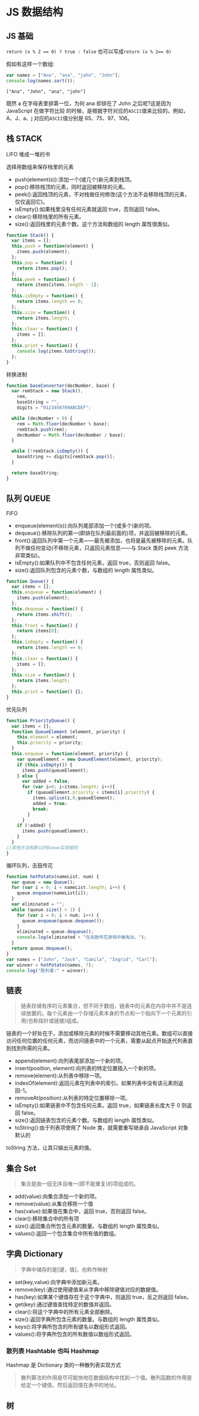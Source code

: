 # JS 数据结构

## JS 基础

`return (x % 2 == 0) ? true : false` 也可以写成`return (x % 2== 0)`

假如有这样一个数组:

```js
var names = ["Ana", "ana", "john", "John"];
console.log(names.sort());
```

`["Ana", "John", "ana", "john"]`

既然 a 在字母表里排第一位，为何 ana 却排在了 John 之后呢?这是因为 JavaScript 在做字符比较 的时候，是根据字符对应的`ASCII`值来比较的。例如，A、J、a、j 对应的`ASCII`值分别是 65、75、97、106。

## 栈 STACK

LIFO 堆成一堆的书

选择用数组来保存栈里的元素

- push(element(s)):添加一个(或几个)新元素到栈顶。
- pop():移除栈顶的元素，同时返回被移除的元素。
- peek():返回栈顶的元素，不对栈做任何修改(这个方法不会移除栈顶的元素，仅仅返回它)。
- isEmpty():如果栈里没有任何元素就返回 true，否则返回 false。
- clear():移除栈里的所有元素。
- size():返回栈里的元素个数。这个方法和数组的 length 属性很类似。

```js
function Stack() {
  var items = [];
  this.push = function(element) {
    items.push(element);
  };
  this.pop = function() {
    return items.pop();
  };
  this.peek = function() {
    return items[items.length - 1];
  };
  this.isEmpty = function() {
    return items.length == 0;
  };
  this.size = function() {
    return items.length;
  };
  this.clear = function() {
    items = [];
  };
  this.print = function() {
    console.log(items.toString());
  };
}
```

转换进制

```js
function baseConverter(decNumber, base) {
  var remStack = new Stack(),
    rem,
    baseString = "",
    digits = "0123456789ABCDEF";

  while (decNumber > 0) {
    rem = Math.floor(decNumber % base);
    remStack.push(rem);
    decNumber = Math.floor(decNumber / base);
  }

  while (!remStack.isEmpty()) {
    baseString += digits[remStack.pop()];
  }

  return baseString;
}
```

## 队列 QUEUE

FIFO

- enqueue(element(s)):向队列尾部添加一个(或多个)新的项。
- dequeue():移除队列的第一(即排在队列最前面的)项，并返回被移除的元素。
- front():返回队列中第一个元素——最先被添加，也将是最先被移除的元素。队列不做任何变动(不移除元素，只返回元素信息——与 Stack 类的 peek 方法非常类似)。
- isEmpty():如果队列中不包含任何元素，返回 true，否则返回 false。
- size():返回队列包含的元素个数，与数组的 length 属性类似。

```js
function Queue() {
  var items = [];
  this.enqueue = function(element) {
    items.push(element);
  };
  this.dequeue = function() {
    return items.shift();
  };
  this.front = function() {
    return items[0];
  };
  this.isEmpty = function() {
    return items.length == 0;
  };
  this.clear = function() {
    items = [];
  };
  this.size = function() {
    return items.length;
  };
  this.print = function() {};
}
```

优先队列

```js
function PriorityQueue() {
  var items = [];
  function QueueElement (element, priority) {
    this.element = element;
    this.priority = priority;
  }
  this.enqueue = function(element, priority) {
    var queueElement = new QueueElement(element, priority);
    if (this.isEmpty()) {
      items.push(queueElement);
    } else {
      var added = false;
      for (var i=0; i<items.length; i++){
        if (queueElement.priority < items[i].priority) {
          items.splice(i,0,queueElement);
          added = true;
          break;
        }
      }
    if (!added) {
      items.push(queueElement);
    }
  }
//其他方法和默认的Queue实现相同
}
```

循环队列，击鼓传花

```js
function hotPotato(nameList, num) {
  var queue = new Queue();
  for (var i = 0; i < nameList.length; i++) {
    queue.enqueue(nameList[i]);
  }
  var eliminated = "";
  while (queue.size() > 1) {
    for (var i = 0; i < num; i++) {
      queue.enqueue(queue.dequeue());
    }
    eliminated = queue.dequeue();
    console.log(eliminated + "在击鼓传花游戏中被淘汰。");
  }
  return queue.dequeue();
}
var names = ["John", "Jack", "Camila", "Ingrid", "Carl"];
var winner = hotPotato(names, 7);
console.log("胜利者:" + winner);
```

## 链表

> 链表存储有序的元素集合，但不同于数组，链表中的元素在内存中并不是连续放置的。每个元素由一个存储元素本身的节点和一个指向下一个元素的引用(也称指针或链接)组成。

链表的一个好处在于，添加或移除元素的时候不需要移动其他元素。数组可以直接访问任何位置的任何元素，而访问链表中的一个元素，需要从起点开始迭代列表直到找到所需的元素。

- append(element):向列表尾部添加一个新的项。
- insert(position, element):向列表的特定位置插入一个新的项。
- remove(element):从列表中移除一项。
- indexOf(element):返回元素在列表中的索引。如果列表中没有该元素则返回-1。
- removeAt(position):从列表的特定位置移除一项。
- isEmpty():如果链表中不包含任何元素，返回 true，如果链表长度大于 0 则返回 false。
- size():返回链表包含的元素个数。与数组的 length 属性类似。
- toString():由于列表项使用了 Node 类，就需要重写继承自 JavaScript 对象默认的

toString 方法，让其只输出元素的值。

## 集合 Set

> 集合是由一组无序且唯一(即不能重复)的项组成的。

- add(value):向集合添加一个新的项。
- remove(value):从集合移除一个值
- has(value):如果值在集合中，返回 true，否则返回 false。
- clear():移除集合中的所有项
- size():返回集合所包含元素的数量。与数组的 length 属性类似。
- values():返回一个包含集合中所有值的数组。

## 字典 Dictionary

> 字典中储存的是[键，值]，也称作映射

- set(key,value):向字典中添加新元素。
- remove(key):通过使用键值来从字典中移除键值对应的数据值。
- has(key):如果某个键值存在于这个字典中，则返回 true，反之则返回 false。
- get(key):通过键值查找特定的数值并返回。
- clear():将这个字典中的所有元素全部删除。
- size():返回字典所包含元素的数量。与数组的 length 属性类似。
- keys():将字典所包含的所有键名以数组形式返回。
- values():将字典所包含的所有数值以数组形式返回。

### 散列表 Hashtable 也叫 Hashmap

Hashmap 是 Dictionary 类的一种散列表实现方式

> 散列算法的作用是尽可能快地在数据结构中找到一个值。散列函数的作用是给定一个键值，然后返回值在表中的地址。

## 树

